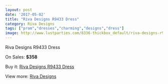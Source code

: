 ```yaml
---
layout: post
date: '2017-05-02'
title: "Riva Designs R9433 Dress"
category: Riva Designs
tags: ["prom","dresses","charming","designs","dress"]
image: http://www.lustparties.com/8336-thickbox_default/riva-designs-r9433-dress.jpg
---
```

Riva Designs R9433 Dress

On Sales: **$358**
<a href="https://www.lustparties.com/en/riva-designs/2806-riva-designs-r9433-dress.html"><amp-img layout="responsive" width="600" height="600" src="//www.lustparties.com/8336-thickbox_default/riva-designs-r9433-dress.jpg" alt="Riva Designs R9433 Dress 0" /></a>

Buy it: [Riva Designs R9433 Dress](https://www.lustparties.com/en/riva-designs/2806-riva-designs-r9433-dress.html "Riva Designs R9433 Dress")

View more: [Riva Designs](https://www.lustparties.com/en/6-riva-designs "Riva Designs")
